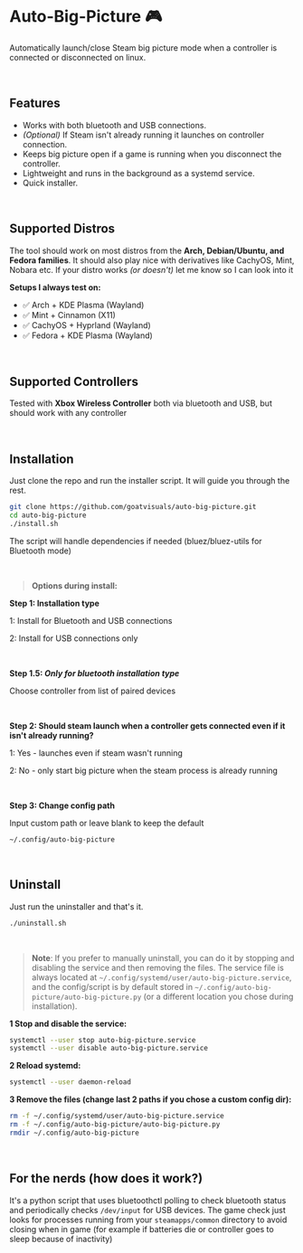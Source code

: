 # Auto-Big-Picture 🎮

Automatically launch/close Steam big picture mode when a controller is connected or disconnected on linux.

<br>

## Features

* Works with both bluetooth and USB connections.
* *(Optional)* If Steam isn't already running it launches on controller connection.
* Keeps big picture open if a game is running when you disconnect the controller.
* Lightweight and runs in the background as a systemd service.
* Quick installer.

<br>

## Supported Distros

The tool should work on most distros from the **Arch, Debian/Ubuntu, and Fedora families**. It should also play nice with derivatives like CachyOS, Mint, Nobara etc. If your distro works *(or doesn't)* let me know so I can look into it


**Setups I always test on:**

* ✅ Arch + KDE Plasma (Wayland)
* ✅ Mint + Cinnamon (X11)
* ✅ CachyOS + Hyprland (Wayland)
* ✅ Fedora + KDE Plasma (Wayland)

<br>

## Supported Controllers

Tested with **Xbox Wireless Controller** both via bluetooth and USB, but should work with any controller

<br>

## Installation

Just clone the repo and run the installer script. It will guide you through the rest.

```bash
git clone https://github.com/goatvisuals/auto-big-picture.git
cd auto-big-picture
./install.sh
```
The script will handle dependencies if needed (bluez/bluez-utils for Bluetooth mode)


<br>

> **Options during install:**

**Step 1: Installation type**

1: Install for Bluetooth and USB connections

2: Install for USB connections only


<br>

**Step 1.5: *Only for bluetooth installation type***

Choose controller from list of paired devices


<br>

**Step 2: Should steam launch when a controller gets connected even if it isn't already running?**

1: Yes - launches even if steam wasn't running

2: No - only start big picture when the steam process is already running


<br>

**Step 3: Change config path**

Input custom path or leave blank to keep the default

``~/.config/auto-big-picture``


<br>

## Uninstall

Just run the uninstaller and that's it.

```bash
./uninstall.sh
```


<br>


> **Note**: If you prefer to manually uninstall, you can do it by stopping and disabling the service and then removing the files. The service file is always located at `~/.config/systemd/user/auto-big-picture.service`, and the config/script is by default stored in `~/.config/auto-big-picture/auto-big-picture.py` (or a different location you chose during installation).


**1 Stop and disable the service:**
```bash
systemctl --user stop auto-big-picture.service
systemctl --user disable auto-big-picture.service
```

**2 Reload systemd:**
```bash
systemctl --user daemon-reload
```

**3 Remove the files (change last 2 paths if you chose a custom config dir):**
```bash
rm -f ~/.config/systemd/user/auto-big-picture.service
rm -f ~/.config/auto-big-picture/auto-big-picture.py
rmdir ~/.config/auto-big-picture
```

<br>

## For the nerds (how does it work?)

It's a python script that uses bluetoothctl polling to check bluetooth status and periodically checks `/dev/input` for USB devices. The game check just looks for processes running from your `steamapps/common` directory to avoid closing when in game (for example if batteries die or controller goes to sleep because of inactivity)
